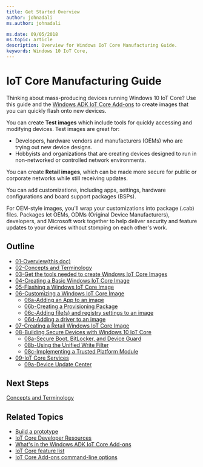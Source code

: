 ```yaml
---
title: Get Started Overview
author: johnadali
ms.author: johnadali

ms.date: 09/05/2018 
ms.topic: article 
description: Overview for Windows IoT Core Manufacturing Guide.
keywords: Windows 10 IoT Core, 
---
```


# IoT Core Manufacturing Guide

Thinking about mass-producing devices running Windows 10 IoT Core? Use this guide and the [Windows ADK IoT Core Add-ons](https://docs.microsoft.com/windows-hardware/manufacture/iot/iot-core-adk-addons) to create images that you can quickly flash onto new devices.

You can create **Test images** which include tools for quickly accessing and modifying devices. Test images are great for:

* Developers, hardware vendors and manufacturers (OEMs) who are trying out new device designs.
* Hobbyists and organizations that are creating devices designed to run in non-networked or controlled network environments.

You can create **Retail images**, which can be made more secure for public or corporate networks while still receiving updates.

You can add customizations, including apps, settings, hardware configurations and board support packages (BSPs).

For OEM-style images, you'll wrap your customizations into package (.cab) files. Packages let OEMs, ODMs (Original Device Manufacturers), developers, and Microsoft work together to help deliver security and feature updates to your devices without stomping on each other's work.

## Outline
* [01-Overview(this doc)](GuideOverview.md)
* [02-Concepts and Terminology](02-ConceptsTerminology.md)
* [03-Get the tools needed to create Windows IoT Core Images](03-ToolsNeeded.md)
* [04-Creating a Basic Windows IoT Core Image](04-CreateBasicImage.md)
* [05-Flashing a Windows IoT Core Image](05-FlashingImage.md)
* [06-Customizing a Windows IoT Core Image](06-CustomizeImageOverview.md)
    * [06a-Adding an App to an image](06a-AddingApps.md)
    * [06b-Creating a Provisioning Package](06b-CreateProvisioningPackage.md)
    * [06c-Adding file(s) and registry settings to an image](06c-AddFileRegistrySettings.md)
    * [06d-Adding a driver to an image](06d-AddingDrivers.md)
* [07-Creating a Retail Windows IoT Core Image](07-CreateRetailImage.md)
* [08-Building Secure Devices with Windows 10 IoT Core](08-BuildingSecureDevices.md)
    * [08a-Secure Boot, BitLocker, and Device Guard](08a-SecureBootBitLockerDeviceGuard.md)
    * [08b-Using the Unified Write Filter](08b-UnifiedWriteFilter.md)
    * [08c-Implementing a Trusted Platform Module](08c-ImplementingTPM.md)
* [09-IoT Core Services](09-IoTCoreServices.md)
    * [09a-Device Update Center](09a-SettingUpDeviceCenter.md)

## Next Steps
[Concepts and Terminology](02-ConceptsTerminology.md)

## Related Topics 

* [Build a prototype](../GetStarted.md)
* [IoT Core Developer Resources](https://developer.microsoft.com/en-us/windows/iot)
* [What's in the Windows ADK IoT Core Add-ons](https://docs.microsoft.com/windows-hardware/manufacture/iot/iot-core-adk-addons)
* [IoT Core feature list](https://docs.microsoft.com/windows-hardware/manufacture/iot/iot-core-feature-list)
* [IoT Core Add-ons command-line options](https://docs.microsoft.com/windows-hardware/manufacture/iot/iot-core-adk-addons-command-line-options)
